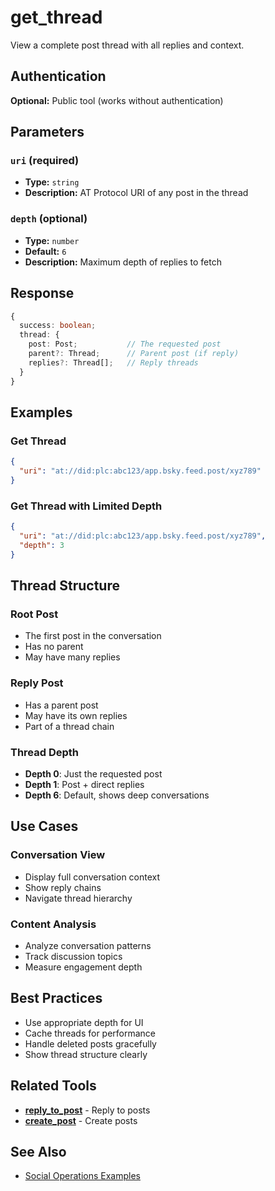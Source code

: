 # get_thread

View a complete post thread with all replies and context.

## Authentication

**Optional:** Public tool (works without authentication)

## Parameters

### `uri` (required)
- **Type:** `string`
- **Description:** AT Protocol URI of any post in the thread

### `depth` (optional)
- **Type:** `number`
- **Default:** `6`
- **Description:** Maximum depth of replies to fetch

## Response

```typescript
{
  success: boolean;
  thread: {
    post: Post;           // The requested post
    parent?: Thread;      // Parent post (if reply)
    replies?: Thread[];   // Reply threads
  }
}
```

## Examples

### Get Thread

```json
{
  "uri": "at://did:plc:abc123/app.bsky.feed.post/xyz789"
}
```

### Get Thread with Limited Depth

```json
{
  "uri": "at://did:plc:abc123/app.bsky.feed.post/xyz789",
  "depth": 3
}
```

## Thread Structure

### Root Post
- The first post in the conversation
- Has no parent
- May have many replies

### Reply Post
- Has a parent post
- May have its own replies
- Part of a thread chain

### Thread Depth
- **Depth 0**: Just the requested post
- **Depth 1**: Post + direct replies
- **Depth 6**: Default, shows deep conversations

## Use Cases

### Conversation View
- Display full conversation context
- Show reply chains
- Navigate thread hierarchy

### Content Analysis
- Analyze conversation patterns
- Track discussion topics
- Measure engagement depth

## Best Practices

- Use appropriate depth for UI
- Cache threads for performance
- Handle deleted posts gracefully
- Show thread structure clearly

## Related Tools

- **[reply_to_post](./reply-to-post.md)** - Reply to posts
- **[create_post](./create-post.md)** - Create posts

## See Also

- [Social Operations Examples](../../examples/social-operations.md)

